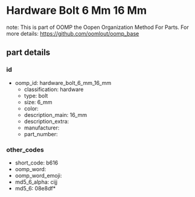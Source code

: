 # Hardware Bolt 6 Mm 16 Mm  

note: This is part of OOMP the Oopen Organization Method For Parts. For more details: https://github.com/oomlout/oomp_base

##  part details





### id
* oomp_id: hardware_bolt_6_mm_16_mm
  * classification: hardware
  * type: bolt
  * size: 6_mm
  * color: 
  * description_main: 16_mm
  * description_extra: 
  * manufacturer: 
  * part_number: 

### other_codes
* short_code: b616
* oomp_word: 
* oomp_word_emoji: 
* md5_6_alpha: cijj
* md5_6: 08e8df* 